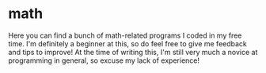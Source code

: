 # math
Here you can find a bunch of math-related programs I coded in my free time. I'm definitely a beginner at this, so do feel free to give me feedback and tips to improve!
At the time of writing this, I'm still very much a novice at programming in general, so excuse my lack of experience!
